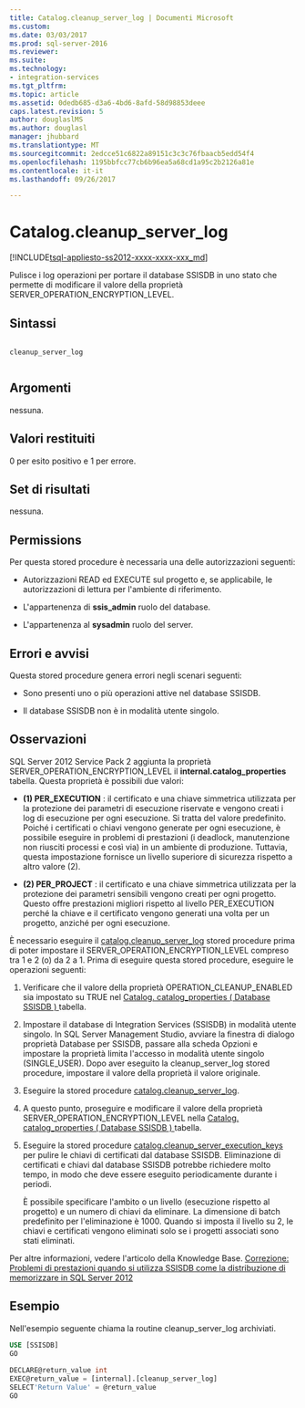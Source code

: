 ```yaml
---
title: Catalog.cleanup_server_log | Documenti Microsoft
ms.custom: 
ms.date: 03/03/2017
ms.prod: sql-server-2016
ms.reviewer: 
ms.suite: 
ms.technology:
- integration-services
ms.tgt_pltfrm: 
ms.topic: article
ms.assetid: 0dedb685-d3a6-4bd6-8afd-58d98853deee
caps.latest.revision: 5
author: douglaslMS
ms.author: douglasl
manager: jhubbard
ms.translationtype: MT
ms.sourcegitcommit: 2edcce51c6822a89151c3c3c76fbaacb5edd54f4
ms.openlocfilehash: 1195bbfcc77cb6b96ea5a68cd1a95c2b2126a81e
ms.contentlocale: it-it
ms.lasthandoff: 09/26/2017

---
```

# <a name="catalogcleanupserverlog"></a>Catalog.cleanup_server_log
[!INCLUDE[tsql-appliesto-ss2012-xxxx-xxxx-xxx_md](../../includes/tsql-appliesto-ss2012-xxxx-xxxx-xxx-md.md)]

  Pulisce i log operazioni per portare il database SSISDB in uno stato che permette di modificare il valore della proprietà SERVER_OPERATION_ENCRYPTION_LEVEL.  
  
## <a name="syntax"></a>Sintassi  
  
```  
  
cleanup_server_log  
  
```  
  
## <a name="arguments"></a>Argomenti  
 nessuna.  
  
## <a name="return-code-values"></a>Valori restituiti  
 0 per esito positivo e 1 per errore.  
  
## <a name="result-sets"></a>Set di risultati  
 nessuna.  
  
## <a name="permissions"></a>Permissions  
 Per questa stored procedure è necessaria una delle autorizzazioni seguenti:  
  
-   Autorizzazioni READ ed EXECUTE sul progetto e, se applicabile, le autorizzazioni di lettura per l'ambiente di riferimento.  
  
-   L'appartenenza di **ssis_admin** ruolo del database.  
  
-   L'appartenenza al **sysadmin** ruolo del server.  
  
## <a name="errors-and-warnings"></a>Errori e avvisi  
 Questa stored procedure genera errori negli scenari seguenti:  
  
-   Sono presenti uno o più operazioni attive nel database SSISDB.  
  
-   Il database SSISDB non è in modalità utente singolo.  
  
## <a name="remarks"></a>Osservazioni  
 SQL Server 2012 Service Pack 2 aggiunta la proprietà SERVER_OPERATION_ENCRYPTION_LEVEL il **internal.catalog_properties** tabella. Questa proprietà è possibili due valori:  
  
-   **(1) PER_EXECUTION** : il certificato e una chiave simmetrica utilizzata per la protezione dei parametri di esecuzione riservate e vengono creati i log di esecuzione per ogni esecuzione. Si tratta del valore predefinito. Poiché i certificati o chiavi vengono generate per ogni esecuzione, è possibile eseguire in problemi di prestazioni (i deadlock, manutenzione non riusciti processi e così via) in un ambiente di produzione. Tuttavia, questa impostazione fornisce un livello superiore di sicurezza rispetto a altro valore (2).  
  
-   **(2) PER_PROJECT** : il certificato e una chiave simmetrica utilizzata per la protezione dei parametri sensibili vengono creati per ogni progetto. Questo offre prestazioni migliori rispetto al livello PER_EXECUTION perché la chiave e il certificato vengono generati una volta per un progetto, anziché per ogni esecuzione.  
  
 È necessario eseguire il [catalog.cleanup_server_log](../../integration-services/system-stored-procedures/catalog-cleanup-server-log.md) stored procedure prima di poter impostare il SERVER_OPERATION_ENCRYPTION_LEVEL compreso tra 1 e 2 (o) da 2 a 1. Prima di eseguire questa stored procedure, eseguire le operazioni seguenti:  
  
1.  Verificare che il valore della proprietà OPERATION_CLEANUP_ENABLED sia impostato su TRUE nel [Catalog. catalog_properties &#40; Database SSISDB &#41; ](../../integration-services/system-views/catalog-catalog-properties-ssisdb-database.md) tabella.  
  
2.  Impostare il database di Integration Services (SSISDB) in modalità utente singolo. In SQL Server Management Studio, avviare la finestra di dialogo proprietà Database per SSISDB, passare alla scheda Opzioni e impostare la proprietà limita l'accesso in modalità utente singolo (SINGLE_USER). Dopo aver eseguito la cleanup_server_log stored procedure, impostare il valore della proprietà il valore originale.  
  
3.  Eseguire la stored procedure [catalog.cleanup_server_log](../../integration-services/system-stored-procedures/catalog-cleanup-server-log.md).  
  
4.  A questo punto, proseguire e modificare il valore della proprietà SERVER_OPERATION_ENCRYPTION_LEVEL nella [Catalog. catalog_properties &#40; Database SSISDB &#41; ](../../integration-services/system-views/catalog-catalog-properties-ssisdb-database.md) tabella.  
  
5.  Eseguire la stored procedure [catalog.cleanup_server_execution_keys](../../integration-services/system-stored-procedures/catalog-cleanup-server-execution-keys.md) per pulire le chiavi di certificati dal database SSISDB. Eliminazione di certificati e chiavi dal database SSISDB potrebbe richiedere molto tempo, in modo che deve essere eseguito periodicamente durante i periodi.  
  
     È possibile specificare l'ambito o un livello (esecuzione rispetto al progetto) e un numero di chiavi da eliminare. La dimensione di batch predefinito per l'eliminazione è 1000. Quando si imposta il livello su 2, le chiavi e certificati vengono eliminati solo se i progetti associati sono stati eliminati.  
  
 Per altre informazioni, vedere l'articolo della Knowledge Base. [Correzione: Problemi di prestazioni quando si utilizza SSISDB come la distribuzione di memorizzare in SQL Server 2012](http://support.microsoft.com/kb/2972285)  
  
## <a name="example"></a>Esempio  
 Nell'esempio seguente chiama la routine cleanup_server_log archiviati.  
  
```sql  
USE [SSISDB]  
GO  
  
DECLARE@return_value int  
EXEC@return_value = [internal].[cleanup_server_log]  
SELECT'Return Value' = @return_value  
GO  
  
```  
  
  
